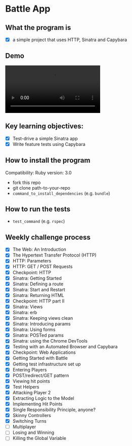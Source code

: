 # Battle App

## What the program is

- [x] a simple project that uses HTTP, Sinatra and Capybara

## Demo

![Battle Game Demo](https://res.cloudinary.com/delexii/video/upload/v1633806075/Battle%20Game%20Demo.mov)

## Key learning objectives:

- [x] Test-drive a simple Sinatra app
- [x] Write feature tests using Capybara

## How to install the program

Compatibility:
Ruby version: 3.0

- fork this repo
- git clone path-to-your-repo
- `command_to_install_dependencies` (e.g. `bundle`)

## How to run the tests

- `test_command` (e.g. `rspec`)

## Weekly challenge process

- [x] The Web: An Introduction
- [x] The Hypertext Transfer Protocol (HTTP)
- [x] HTTP: Parameters
- [x] HTTP: GET / POST Requests
- [x] Checkpoint: HTTP
- [x] Sinatra: Getting Started
- [x] Sinatra: Defining a route
- [x] Sinatra: Start and Restart
- [x] Sinatra: Returning HTML
- [x] Checkpoint: HTTP part II
- [x] Sinatra: Views
- [x] Sinatra: erb
- [x] Sinatra: Keeping views clean
- [x] Sinatra: Introducing params
- [x] Sinatra: Using forms
- [x] Sinatra: POSTed params
- [x] Sinatra: using the Chrome DevTools
- [x] Testing with an Automated Browser and Capybara
- [x] Checkpoint: Web Applications
- [x] Getting Started with Battle
- [x] Getting test infrastructure set up
- [x] Entering Players
- [x] POST/redirect/GET pattern
- [x] Viewing hit points
- [x] Test Helpers
- [x] Attacking Player 2
- [x] Extracting Logic to the Model
- [x] Implementing Hit Points
- [x] Single Responsibility Principle, anyone?
- [x] Skinny Controllers
- [x] Switching Turns
- [ ] Multiplayer
- [ ] Losing and Winning
- [ ] Killing the Global Variable
